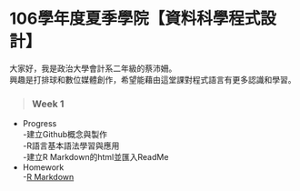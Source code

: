 # 106學年度夏季學院【資料科學程式設計】  
大家好，我是政治大學會計系二年級的蔡沛姍。  
興趣是打排球和數位媒體創作，希望能藉由這堂課對程式語言有更多認識和學習。  
>### Week 1  
* Progress  
-建立Github概念與製作  
-R語言基本語法學習與應用  
-建立R Markdown的html並匯入ReadMe
* Homework  
-[R Markdown](https://pei4.github.io/cs-x-programming/week1/HW1)